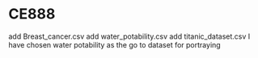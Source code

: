 # CE888

 add Breast_cancer.csv
 add water_potability.csv
 add titanic_dataset.csv
 I have chosen water potability as the go to dataset for portraying
